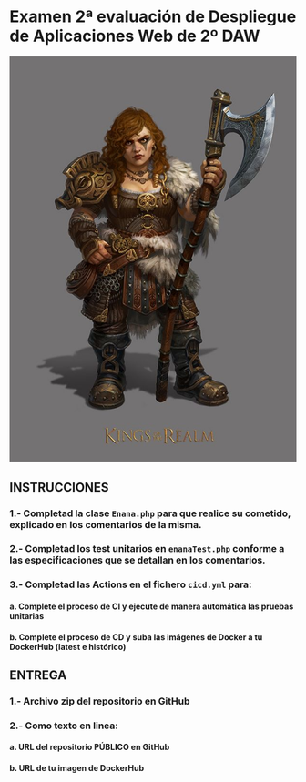 # Examen 2ª evaluación de Despliegue de Aplicaciones Web de 2º DAW

![This is an image](/enana.jpg)

## INSTRUCCIONES
### 1.- Completad la clase `Enana.php` para que realice su cometido, explicado en los comentarios de la misma.
### 2.- Completad los test unitarios en `enanaTest.php` conforme a las especificaciones que se detallan en los comentarios.
### 3.- Completad las Actions en el fichero `cicd.yml` para:
####    a. Complete el proceso de CI y ejecute de manera automática las pruebas unitarias
####    b. Complete el proceso de CD y suba las imágenes de Docker a tu DockerHub (latest e histórico)

## ENTREGA
### 1.- Archivo **zip** del repositorio en GitHub
### 2.- Como texto en linea:
####    a. **URL** del repositorio **PÚBLICO** en GitHub
####    b. **URL** de tu imagen de DockerHub



<!--   cd:
    runs-on: ubuntu-latest
        needs: ci

        steps:
          - uses: actions/checkout@v1
          - name: Docker Login
            run: docker login -u ${{ secrets.DOCKER_USER }} -p ${{ secrets.DOCKER_PASSWORD }}
          - name: Build
            run: |
              docker build -t ${{ secrets.DOCKER_USER }}/examen:${{ github.sha }} .
              docker build -t ${{ secrets.DOCKER_USER }}/examen:latest .
          - name: Push
            run: |
              docker push ${{ secrets.DOCKER_USER }}/examen:${{ github.sha }}
              docker push ${{ secrets.DOCKER_USER }}/examen:latest     -->